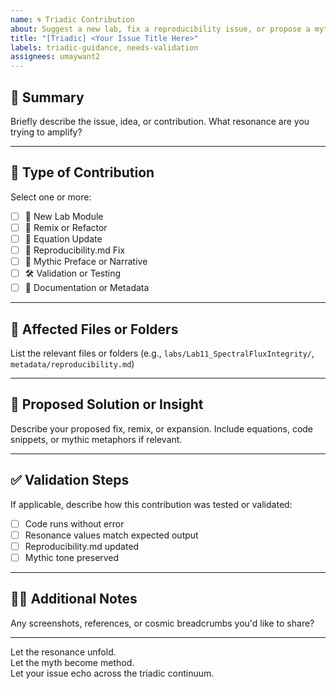 ```yaml
---
name: 🌀 Triadic Contribution
about: Suggest a new lab, fix a reproducibility issue, or propose a mythic remix
title: "[Triadic] <Your Issue Title Here>"
labels: triadic-guidance, needs-validation
assignees: umaywant2
---
```


## 🔭 Summary

Briefly describe the issue, idea, or contribution. What resonance are you trying to amplify?

---

## 🧪 Type of Contribution

Select one or more:

- [ ] 🧬 New Lab Module
- [ ] 🔁 Remix or Refactor
- [ ] 📐 Equation Update
- [ ] 🔁 Reproducibility.md Fix
- [ ] 🧙 Mythic Preface or Narrative
- [ ] 🛠️ Validation or Testing
- [ ] 📜 Documentation or Metadata

---

## 📂 Affected Files or Folders

List the relevant files or folders (e.g., `labs/Lab11_SpectralFluxIntegrity/`, `metadata/reproducibility.md`)

---

## 🧠 Proposed Solution or Insight

Describe your proposed fix, remix, or expansion. Include equations, code snippets, or mythic metaphors if relevant.

---

## ✅ Validation Steps

If applicable, describe how this contribution was tested or validated:

- [ ] Code runs without error
- [ ] Resonance values match expected output
- [ ] Reproducibility.md updated
- [ ] Mythic tone preserved

---

## 🧙‍♂️ Additional Notes

Any screenshots, references, or cosmic breadcrumbs you'd like to share?

---

Let the resonance unfold.  
Let the myth become method.  
Let your issue echo across the triadic continuum.

